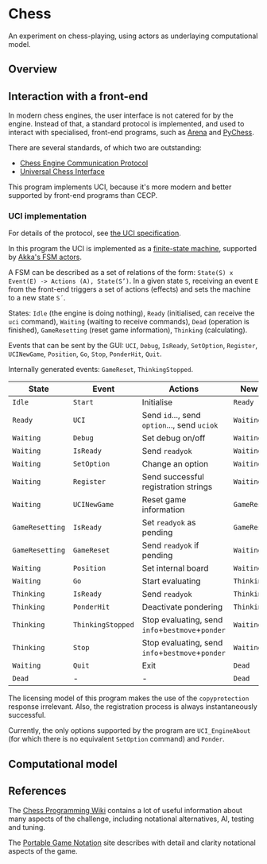 # Chess
An experiment on chess-playing, using actors as underlaying computational model.

## Overview

## Interaction with a front-end
In modern chess engines, the user interface is not catered for by the engine. Instead of that, a standard protocol is implemented, and used to interact with specialised, front-end programs, such as [Arena](http://www.playwitharena.de/) and [PyChess](http://pychess.org/).

There are several standards, of which two are outstanding:
- [Chess Engine Communication Protocol](https://www.chessprogramming.org/Chess_Engine_Communication_Protocol)
- [Universal Chess Interface](https://www.chessprogramming.org/UCI)

This program implements UCI, because it's more modern and better supported by front-end programs than CECP.

### UCI implementation
For details of the protocol, see [the UCI specification](reference/uci-engine-interface.md).

In this program the UCI is implemented as a [finite-state machine](https://en.wikipedia.org/wiki/Finite-state_machine), supported by [Akka's FSM actors](https://doc.akka.io/docs/akka/current/fsm.html).

A FSM can be described as a set of relations of the form: `State(S) x Event(E) -> Actions (A), State(S’)`. In a given state `S`, receiving an event `E` from the front-end triggers a set of actions (effects) and sets the machine to a new state `S´`.

States: `Idle` (the engine is doing nothing), `Ready` (initialised, can receive the `uci` command), `Waiting` (waiting to receive commands), `Dead` (operation is finished), `GameResetting` (reset game information), `Thinking` (calculating).

Events that can be sent by the GUI: `UCI`, `Debug`, `IsReady`, `SetOption`, `Register`, `UCINewGame`, `Position`, `Go`, `Stop`, `PonderHit`, `Quit`.

Internally generated events: `GameReset`, `ThinkingStopped`.

| State | Event | Actions | New state |
|-------|-------|---------|-----------|
| `Idle` | `Start` | Initialise | `Ready` |
| `Ready` | `UCI` | Send `id`..., send `option`..., send `uciok` | `Waiting` |
| `Waiting` | `Debug` | Set debug on/off | `Waiting` |
| `Waiting` | `IsReady` | Send `readyok` | `Waiting` |
| `Waiting` | `SetOption` | Change an option | `Waiting` |
| `Waiting` | `Register` | Send successful registration strings | `Waiting` |
| `Waiting` | `UCINewGame` | Reset game information | `GameResetting` |
| `GameResetting` | `IsReady` | Set `readyok` as pending | `GameResetting` |
| `GameResetting` | `GameReset` | Send `readyok` if pending | `Waiting` |
| `Waiting` | `Position` | Set internal board | `Waiting` |
| `Waiting` | `Go` | Start evaluating | `Thinking` |
| `Thinking` | `IsReady` | Send `readyok` | `Thinking` |
| `Thinking` | `PonderHit` | Deactivate pondering | `Thinking` |
| `Thinking` | `ThinkingStopped` | Stop evaluating, send `info`+`bestmove`+`ponder` | `Waiting` |
| `Thinking` | `Stop` | Stop evaluating, send `info`+`bestmove`+`ponder` | `Waiting` |
| `Waiting` | `Quit` | Exit | `Dead` |
| `Dead` | - | - | `Dead` |

The licensing model of this program makes the use of the `copyprotection` response irrelevant. Also, the registration process is always instantaneously successful.

Currently, the only options supported by the program are `UCI_EngineAbout` (for which there is no equivalent `SetOption` command) and `Ponder`.

## Computational model

## References

The [Chess Programming Wiki](https://www.chessprogramming.org/Main_Page) contains a lot of useful information about many aspects of the challenge, including notational alternatives, AI, testing and tuning.

The [Portable Game Notation](http://portablegamenotation.com/index.html) site describes with detail and clarity notational aspects of the game.
